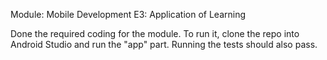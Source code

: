 Module: Mobile Development
E3: Application of Learning

Done the required coding for the module. To run it, clone the repo into Android Studio and run the "app" part. Running the tests should also pass.

